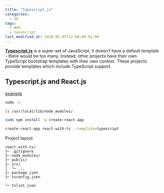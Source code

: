 ```yaml
---
title: "Typescript.js"
categories:
  - SD
tags:
  - Web
  - Javascript
last_modified_at: 2018-03-05T12:00:00-01:00
---
```


**[Typescript.js](https://www.typescriptlang.org/)** is a super-set of JavaScript, it doesn't have a default template - there would be too many. Instead, other projects have their own TypeScript bootstrap templates with their own context. These projects provide templates which include TypeScript support.

## Typescript.js and React.js

[example](https://www.staging-typescript.org/docs/handbook/react.html)

```bash
node -v

ls /usr/local/lib/node_modules/

sudo npm install -g create-react-app

create-react-app react-with-ts --template=typescript
```

Project layout

```
react-with-ts/
├─ .gitignore
├─ node_modules/
├─ public/
├─ src/
│  └─ ...
├─ package.json
├─ tsconfig.json

└─ tslint.json
```
